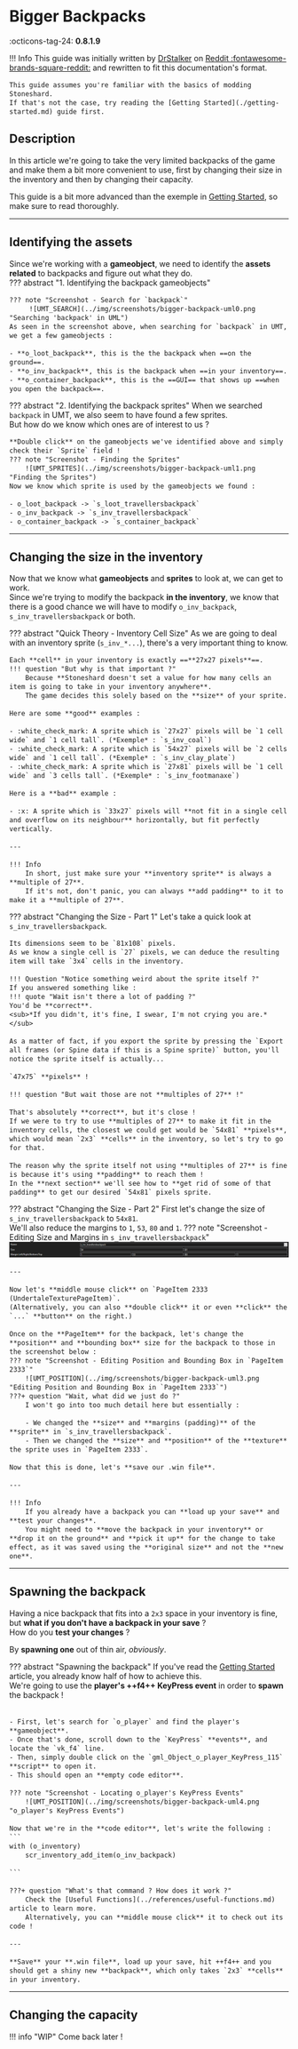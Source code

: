 # Bigger Backpacks

:octicons-tag-24: **0.8.1.9**

!!! Info
    This guide was initially written by [DrStalker](https://www.reddit.com/user/DrStalker/) on [Reddit :fontawesome-brands-square-reddit:]((https://www.reddit.com/r/stoneshard/comments/11zbxgy/a_simple_guide_to_modding_stoneshard_with_an/)) and rewritten to fit this documentation's format.  

    This guide assumes you're familiar with the basics of modding Stoneshard.  
    If that's not the case, try reading the [Getting Started](./getting-started.md) guide first.

## Description

In this article we're going to take the very limited backpacks of the game and make them a bit more convenient to use, first by changing their size in the inventory and then by changing their capacity.

This guide is a bit more advanced than the exemple in [Getting Started](./getting-started.md), so make sure to read thoroughly.

---

## Identifying the assets
Since we're working with a **gameobject**, we need to identify the **assets related** to backpacks and figure out what they do.  
??? abstract "1. Identifying the backpack gameobjects"
    
    ??? note "Screenshot - Search for `backpack`"
         ![UMT_SEARCH](../img/screenshots/bigger-backpack-uml0.png "Searching 'backpack' in UML")
    As seen in the screenshot above, when searching for `backpack` in UMT, we get a few gameobjects :

    - **o_loot_backpack**, this is the the backpack when ==on the ground==. 
    - **o_inv_backpack**, this is the backpack when ==in your inventory==.
    - **o_container_backpack**, this is the ==GUI== that shows up ==when you open the backpack==.

??? abstract "2. Identifying the backpack sprites"
    When we searched `backpack` in UMT, we also seem to have found a few sprites.  
    But how do we know which ones are of interest to us ?

    **Double click** on the gameobjects we've identified above and simply check their `Sprite` field !
    ??? note "Screenshot - Finding the Sprites"
        ![UMT_SPRITES](../img/screenshots/bigger-backpack-uml1.png "Finding the Sprites")
    Now we know which sprite is used by the gameobjects we found :

    - o_loot_backpack -> `s_loot_travellersbackpack`
    - o_inv_backpack -> `s_inv_travellersbackpack`
    - o_container_backpack -> `s_container_backpack`

--- 
## Changing the size in the inventory

Now that we know what **gameobjects** and **sprites** to look at, we can get to work.  
Since we're trying to modify the backpack **in the inventory**, we know that there is a good chance we will have to modify `o_inv_backpack`, `s_inv_travellersbackpack` or both.

??? abstract "Quick Theory - Inventory Cell Size"
    As we are going to deal with an inventory sprite (`s_inv_*...`), there's a very important thing to know.

    Each **cell** in your inventory is exactly ==**27x27 pixels**==.  
    !!! question "But why is that important ?"
        Because **Stoneshard doesn't set a value for how many cells an item is going to take in your inventory anywhere**.  
        The game decides this solely based on the **size** of your sprite.
    
    Here are some **good** examples :

    - :white_check_mark: A sprite which is `27x27` pixels will be `1 cell wide` and `1 cell tall`. (*Exemple* : `s_inv_coal`)
    - :white_check_mark: A sprite which is `54x27` pixels will be `2 cells wide` and `1 cell tall`. (*Exemple* : `s_inv_clay_plate`)
    - :white_check_mark: A sprite which is `27x81` pixels will be `1 cell wide` and `3 cells tall`. (*Exemple* : `s_inv_footmanaxe`)

    Here is a **bad** example :

    - :x: A sprite which is `33x27` pixels will **not fit in a single cell and overflow on its neighbour** horizontally, but fit perfectly vertically.

    ---

    !!! Info
        In short, just make sure your **inventory sprite** is always a **multiple of 27**.  
        If it's not, don't panic, you can always **add padding** to it to make it a **multiple of 27**.

??? abstract "Changing the Size - Part 1"
    Let's take a quick look at `s_inv_travellersbackpack`.

    Its dimensions seem to be `81x108` pixels.  
    As we know a single cell is `27` pixels, we can deduce the resulting item will take `3x4` cells in the inventory.  

    !!! Question "Notice something weird about the sprite itself ?"
    If you answered something like :
    !!! quote "Wait isn't there a lot of padding ?"
    You'd be **correct**.  
    <sub>*If you didn't, it's fine, I swear, I'm not crying you are.*</sub>

    As a matter of fact, if you export the sprite by pressing the `Export all frames (or Spine data if this is a Spine sprite)` button, you'll notice the sprite itself is actually...

    `47x75` **pixels** !

    !!! question "But wait those are not **multiples of 27** !"

    That's absolutely **correct**, but it's close !  
    If we were to try to use **multiples of 27** to make it fit in the inventory cells, the closest we could get would be `54x81` **pixels**, which would mean `2x3` **cells** in the inventory, so let's try to go for that.

    The reason why the sprite itself not using **multiples of 27** is fine is because it's using **padding** to reach them !  
    In the **next section** we'll see how to **get rid of some of that padding** to get our desired `54x81` pixels sprite.

??? abstract "Changing the Size - Part 2"
    First let's change the size of `s_inv_travellersbackpack` to `54x81`.  
    We'll also reduce the margins to `1`, `53`, `80` and `1`.
    ??? note "Screenshot - Editing Size and Margins in `s_inv_travellersbackpack`"
        ![UMT_MARGIN](../img/screenshots/bigger-backpack-uml2.png "Editing Size and Margins in `s_inv_travellersbackpack`")

    ---

    Now let's **middle mouse click** on `PageItem 2333 (UndertaleTexturePageItem)`.  
    (Alternatively, you can also **double click** it or even **click** the `...` **button** on the right.)

    Once on the **PageItem** for the backpack, let's change the **position** and **bounding box** size for the backpack to those in the screenshot below :
    ??? note "Screenshot - Editing Position and Bounding Box in `PageItem 2333`"
        ![UMT_POSITION](../img/screenshots/bigger-backpack-uml3.png "Editing Position and Bounding Box in `PageItem 2333`")
    ???+ question "Wait, what did we just do ?"
        I won't go into too much detail here but essentially :

        - We changed the **size** and **margins (padding)** of the **sprite** in `s_inv_travellersbackpack`.
        - Then we changed the **size** and **position** of the **texture** the sprite uses in `PageItem 2333`.
    
    Now that this is done, let's **save our .win file**.

    ---

    !!! Info
        If you already have a backpack you can **load up your save** and **test your changes**.  
        You might need to **move the backpack in your inventory** or **drop it on the ground** and **pick it up** for the change to take effect, as it was saved using the **original size** and not the **new one**.



---
## Spawning the backpack

Having a nice backpack that fits into a `2x3` space in your inventory is fine, but **what if you don't have a backpack in your save** ?  
How do you **test your changes** ?

By **spawning one** out of thin air, *obviously*.  

??? abstract "Spawning the backpack"
    If you've read the [Getting Started](./getting-started.md) article, you already know half of how to achieve this.  
    We're going to use the **player's ++f4++ KeyPress event** in order to **spawn** the backpack !
    </br></br>

    - First, let's search for `o_player` and find the player's **gameobject**.
    - Once that's done, scroll down to the `KeyPress` **events**, and locate the `vk_f4` line.
    - Then, simply double click on the `gml_Object_o_player_KeyPress_115` **script** to open it.
    - This should open an **empty code editor**.

    ??? note "Screenshot - Locating o_player's KeyPress Events"
        ![UMT_POSITION](../img/screenshots/bigger-backpack-uml4.png "o_player's KeyPress Events")
    
    Now that we're in the **code editor**, let's write the following :
    ```
    with (o_inventory)
        scr_inventory_add_item(o_inv_backpack)

    ```

    ???+ question "What's that command ? How does it work ?"
        Check the [Useful Functions](../references/useful-functions.md) article to learn more.  
        Alternatively, you can **middle mouse click** it to check out its code !

    ---

    **Save** your **.win file**, load up your save, hit ++f4++ and you should get a shiny new **backpack**, which only takes `2x3` **cells** in your inventory.

---
## Changing the capacity

!!! info "WIP"
    Come back later !